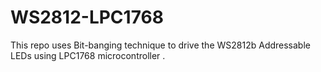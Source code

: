 # WS2812-LPC1768
This repo uses Bit-banging technique to drive the WS2812b Addressable LEDs using LPC1768 microcontroller .
